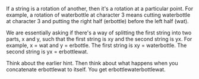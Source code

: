 If a string is a rotation of another, then it's a rotation at a particular point. For example, a rotation of waterbottle at character 3 means cutting waterbottle at character 3 and putting the right half (erbottle) before the left half (wat).

We are essentially asking if there's a way of splitting the first string into two parts, x and y, such that the first string is xy and the second string is yx. For example, x = wat and y = erbottle. The first string is xy = waterbottle. The second string is yx = erbottlewat.

Think about the earlier hint. Then think about what happens when you concatenate erbottlewat to itself. You get erbottlewaterbottlewat.

